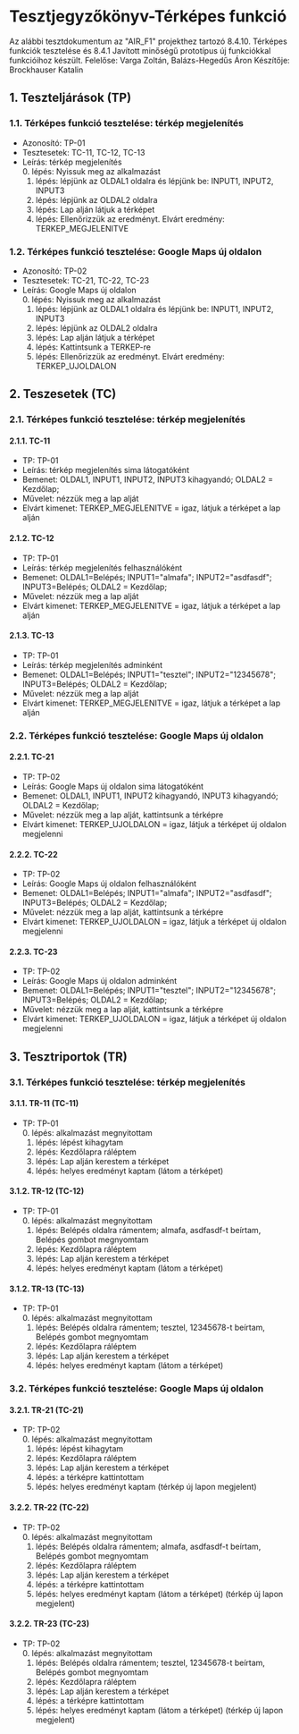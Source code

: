 # Tesztjegyzőkönyv-Térképes funkció

Az alábbi tesztdokumentum az "AIR_F1" projekthez tartozó 8.4.10. Térképes funkciók tesztelése és 8.4.1 Javított minőségű prototípus új funkciókkal funkcióihoz készült. Felelőse: Varga Zoltán, Balázs-Hegedűs Áron Készítője: Brockhauser Katalin


## 1. Teszteljárások (TP)

### 1.1. Térképes funkció tesztelése: térkép megjelenítés
- Azonosító: TP-01
- Tesztesetek: TC-11, TC-12, TC-13
- Leírás: térkép megjelenítés  
    0. lépés: Nyissuk meg az alkalmazást
    1. lépés: lépjünk az OLDAL1 oldalra és lépjünk be: INPUT1, INPUT2, INPUT3
    2. lépés: lépjünk az OLDAL2 oldalra
    3. lépés: Lap alján látjuk a térképet
    4. lépés: Ellenőrizzük az eredményt. Elvárt eredmény: TERKEP_MEGJELENITVE

### 1.2. Térképes funkció tesztelése: Google Maps új oldalon
- Azonosító: TP-02
- Tesztesetek: TC-21, TC-22, TC-23
- Leírás: Google Maps új oldalon   
    0. lépés: Nyissuk meg az alkalmazást
    1. lépés: lépjünk az OLDAL1 oldalra és lépjünk be: INPUT1, INPUT2, INPUT3
    2. lépés: lépjünk az OLDAL2 oldalra
    3. lépés: Lap alján látjuk a térképet
    4. lépés: Kattintsunk a TERKEP-re
    5. lépés: Ellenőrizzük az eredményt. Elvárt eredmény: TERKEP_UJOLDALON


## 2. Teszesetek (TC)

### 2.1. Térképes funkció tesztelése: térkép megjelenítés

#### 2.1.1. TC-11
- TP: TP-01
- Leírás: térkép megjelenítés sima látogatóként
- Bemenet: OLDAL1, INPUT1, INPUT2, INPUT3 kihagyandó; OLDAL2 = Kezdőlap; 
- Művelet: nézzük meg a lap alját 
- Elvárt kimenet: TERKEP_MEGJELENITVE = igaz, látjuk a térképet a lap alján

#### 2.1.2. TC-12
- TP: TP-01
- Leírás: térkép megjelenítés felhasználóként
- Bemenet: OLDAL1=Belépés; INPUT1="almafa"; INPUT2="asdfasdf"; INPUT3=Belépés; OLDAL2 = Kezdőlap; 
- Művelet: nézzük meg a lap alját 
- Elvárt kimenet: TERKEP_MEGJELENITVE = igaz, látjuk a térképet a lap alján

#### 2.1.3. TC-13
- TP: TP-01
- Leírás: térkép megjelenítés adminként
- Bemenet: OLDAL1=Belépés; INPUT1="tesztel"; INPUT2="12345678"; INPUT3=Belépés; OLDAL2 = Kezdőlap;
- Művelet: nézzük meg a lap alját 
- Elvárt kimenet: TERKEP_MEGJELENITVE = igaz, látjuk a térképet a lap alján

### 2.2. Térképes funkció tesztelése: Google Maps új oldalon

#### 2.2.1. TC-21
- TP: TP-02
- Leírás: Google Maps új oldalon sima látogatóként
- Bemenet: OLDAL1, INPUT1, INPUT2 kihagyandó, INPUT3 kihagyandó; OLDAL2 = Kezdőlap; 
- Művelet: nézzük meg a lap alját, kattintsunk a térképre
- Elvárt kimenet: TERKEP_UJOLDALON = igaz, látjuk a térképet új oldalon megjelenni

#### 2.2.2. TC-22
- TP: TP-02
- Leírás: Google Maps új oldalon felhasználóként
- Bemenet: OLDAL1=Belépés; INPUT1="almafa"; INPUT2="asdfasdf"; INPUT3=Belépés; OLDAL2 = Kezdőlap; 
- Művelet: nézzük meg a lap alját, kattintsunk a térképre
- Elvárt kimenet: TERKEP_UJOLDALON = igaz, látjuk a térképet új oldalon megjelenni

#### 2.2.3. TC-23
- TP: TP-02
- Leírás: Google Maps új oldalon adminként
- Bemenet: OLDAL1=Belépés; INPUT1="tesztel"; INPUT2="12345678"; INPUT3=Belépés; OLDAL2 = Kezdőlap;
- Művelet: nézzük meg a lap alját, kattintsunk a térképre
- Elvárt kimenet: TERKEP_UJOLDALON = igaz, látjuk a térképet új oldalon megjelenni


## 3. Tesztriportok (TR)

### 3.1. Térképes funkció tesztelése: térkép megjelenítés

#### 3.1.1. TR-11 (TC-11)
- TP: TP-01  
    0. lépés: alkalmazást megnyitottam
    1. lépés: lépést kihagytam
    2. lépés: Kezdőlapra ráléptem
    3. lépés: Lap alján kerestem a térképet
    4. lépés: helyes eredményt kaptam (látom a térképet)
    
#### 3.1.2. TR-12 (TC-12)
- TP: TP-01  
    0. lépés: alkalmazást megnyitottam
    1. lépés: Belépés oldalra rámentem; almafa, asdfasdf-t beírtam, Belépés gombot megnyomtam
    2. lépés: Kezdőlapra ráléptem
    3. lépés: Lap alján kerestem a térképet
    4. lépés: helyes eredményt kaptam (látom a térképet)

#### 3.1.2. TR-13 (TC-13)
- TP: TP-01  
    0. lépés: alkalmazást megnyitottam
    1. lépés: Belépés oldalra rámentem; tesztel, 12345678-t beírtam, Belépés gombot megnyomtam
    2. lépés: Kezdőlapra ráléptem
    3. lépés: Lap alján kerestem a térképet
    4. lépés: helyes eredményt kaptam (látom a térképet)

### 3.2. Térképes funkció tesztelése: Google Maps új oldalon

#### 3.2.1. TR-21 (TC-21)
- TP: TP-02  
    0. lépés: alkalmazást megnyitottam
    1. lépés: lépést kihagytam
    2. lépés: Kezdőlapra ráléptem
    3. lépés: Lap alján kerestem a térképet
    4. lépés: a térképre kattintottam
    5. lépés: helyes eredményt kaptam (térkép új lapon megjelent)
    
#### 3.2.2. TR-22 (TC-22)
- TP: TP-02  
    0. lépés: alkalmazást megnyitottam
    1. lépés: Belépés oldalra rámentem; almafa, asdfasdf-t beírtam, Belépés gombot megnyomtam
    2. lépés: Kezdőlapra ráléptem
    3. lépés: Lap alján kerestem a térképet
    4. lépés: a térképre kattintottam
    5. lépés: helyes eredményt kaptam (látom a térképet) (térkép új lapon megjelent)

#### 3.2.2. TR-23 (TC-23)
- TP: TP-02  
    0. lépés: alkalmazást megnyitottam
    1. lépés: Belépés oldalra rámentem; tesztel, 12345678-t beírtam, Belépés gombot megnyomtam
    2. lépés: Kezdőlapra ráléptem
    3. lépés: Lap alján kerestem a térképet
    4. lépés: a térképre kattintottam
    5. lépés: helyes eredményt kaptam (látom a térképet) (térkép új lapon megjelent)



    
